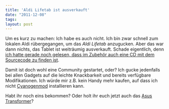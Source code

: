 ```yaml
---
title: 'Aldi Lifetab ist ausverkauft'
date: "2011-12-08"
tags: 
layout: post
---
```

Um es kurz zu machen: Ich habe es auch nicht. Ich bin zwar schnell zum
lokalen Aldi rübergegangen, um das *Aldi Lifetab* anzugucken.
Aber das war dann nichts, das Tablet ist weiträumig ausverkauft.
Schade eigentlich, denn [ich hatte gerade noch gelesen, dass im Zubehör
auch eine CD mit dem Sourcecode zu finden ist][2].

<script type="text/javascript"><!--
google_ad_client = "ca-pub-1325997557962631";
/* blog.kopis.de */
google_ad_slot = "5306287908";
google_ad_width = 234;
google_ad_height = 60;
//-->
</script>
<script type="text/javascript"
src="http://pagead2.googlesyndication.com/pagead/show_ads.js">
</script>

Damit ist doch wohl eine Community gestartet, oder? Ich gucke jedenfalls
bei allen Gadgets auf die leichte Knackbarkeit und bereits verfügbare
Modifikationen. Ich würde mir z.B. kein Handy mehr kaufen, auf dass ich
nicht [Cyanogenmod][0] installieren kann.

Habt ihr noch eins bekommen? Oder holt ihr euch jetzt auch das [Asus
Transformer][1]?

[0]: http://www.cyanogenmod.com/
[1]: http://www.amazon.de/gp/product/B004TR3VYC/kopisde-21
[2]: http://www.teltarif.de/aldi-tablet-medion-lifetab-p9514-test-unboxing/news/44886.html
